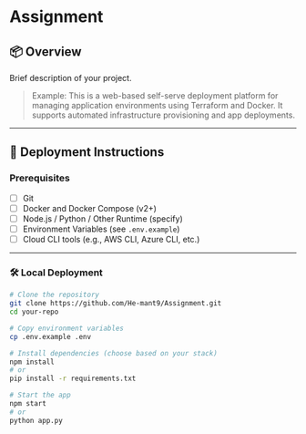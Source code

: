 # Assignment
## 📦 Overview

Brief description of your project.

> Example: This is a web-based self-serve deployment platform for managing application environments using Terraform and Docker. It supports automated infrastructure provisioning and app deployments.

---

## 🚀 Deployment Instructions

### Prerequisites

- [ ] Git
- [ ] Docker and Docker Compose (v2+)
- [ ] Node.js / Python / Other Runtime (specify)
- [ ] Environment Variables (see `.env.example`)
- [ ] Cloud CLI tools (e.g., AWS CLI, Azure CLI, etc.)

---

### 🛠️ Local Deployment

```bash
# Clone the repository
git clone https://github.com/He-mant9/Assignment.git
cd your-repo

# Copy environment variables
cp .env.example .env

# Install dependencies (choose based on your stack)
npm install
# or
pip install -r requirements.txt

# Start the app
npm start
# or
python app.py
